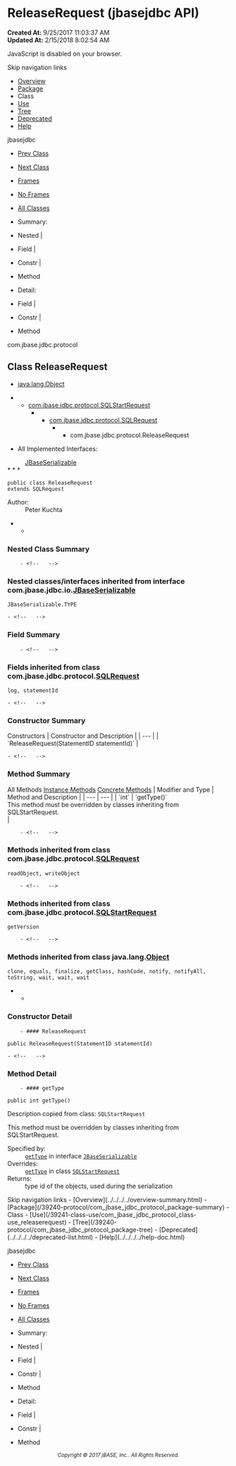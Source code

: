 # ReleaseRequest (jbasejdbc   API)

**Created At:** 9/25/2017 11:03:37 AM  
**Updated At:** 2/15/2018 8:02:54 AM  

<script type="text/javascript"><!--
    try {
        if (location.href.indexOf('is-external=true') == -1) {
            parent.document.title="ReleaseRequest (jbasejdbc   API)";
        }
    }
    catch(err) {
    }
//-->
var methods = {"i0":10};
var tabs = {65535:["t0","All Methods"],2:["t2","Instance Methods"],8:["t4","Concrete Methods"]};
var altColor = "altColor";
var rowColor = "rowColor";
var tableTab = "tableTab";
var activeTableTab = "activeTableTab";</script><noscript><div>JavaScript is disabled on your browser.</div></noscript><!-- ========= START OF TOP NAVBAR ======= -->
<!--   -->
Skip navigation links
<!--   -->
- [Overview](../../../../overview-summary.html)
- [Package](/39240-protocol/com_jbase_jdbc_protocol_package-summary)
- Class
- [Use](/39241-class-use/com_jbase_jdbc_protocol_class-use_releaserequest)
- [Tree](/39240-protocol/com_jbase_jdbc_protocol_package-tree)
- [Deprecated](../../../../deprecated-list.html)
- [Help](../../../../help-doc.html)


jbasejdbc <br>

- [Prev Class](/39240-protocol/com_jbase_jdbc_protocol_PResultSetMetaData "class in com.jbase.jdbc.protocol")
- [Next Class](/39240-protocol/com_jbase_jdbc_protocol_RemoteInputRequest "class in com.jbase.jdbc.protocol")


- [Frames](../../../../index.html?com/jbase/jdbc/protocol//39240-protocol/com_jbase_jdbc_protocol_ReleaseRequest)
- [No Frames](/39240-protocol/com_jbase_jdbc_protocol_ReleaseRequest)


- [All Classes](../../../../allclasses-noframe.html)


<script type="text/javascript"><!--
  allClassesLink = document.getElementById("allclasses_navbar_top");
  if(window==top) {
    allClassesLink.style.display = "block";
  }
  else {
    allClassesLink.style.display = "none";
  }
  //--></script>

- Summary:
- Nested |
- Field |
- Constr |
- Method


- Detail:
- Field |
- Constr |
- Method
<!--   -->
<!-- ========= END OF TOP NAVBAR ========= --><!-- ======== START OF CLASS DATA ======== -->
com.jbase.jdbc.protocol

## Class ReleaseRequest

- [java.lang.Object](http://java.sun.com/j2se/1.5.0/docs/api/java/lang/Object.html?is-external=true "class or interface in java.lang")
- - [com.jbase.jdbc.protocol.SQLStartRequest](/39240-protocol/com_jbase_jdbc_protocol_SQLStartRequest "class in com.jbase.jdbc.protocol")
    - - [com.jbase.jdbc.protocol.SQLRequest](/39240-protocol/com_jbase_jdbc_protocol_SQLRequest "class in com.jbase.jdbc.protocol")
        - - com.jbase.jdbc.protocol.ReleaseRequest


- <dl><dt>All Implemented Interfaces:</dt>
<dd><a href="/39232-io/com_jbase_jdbc_io_jbaseserializable" title="interface in com.jbase.jdbc.io">JBaseSerializable</a></dd></dl>
* * *


```
public class ReleaseRequest
extends SQLRequest
```
<dl><dt><span class="simpleTagLabel">Author:</span></dt>
<dd>Peter Kuchta</dd></dl>

- <!-- ======== NESTED CLASS SUMMARY ======== -->
    - <!--   -->
### Nested Class Summary

        - <!--   -->
### Nested classes/interfaces inherited from interface com.jbase.jdbc.io.[JBaseSerializable](/39232-io/com_jbase_jdbc_io_jbaseserializable "interface in com.jbase.jdbc.io")
`JBaseSerializable.TYPE`

<!-- =========== FIELD SUMMARY =========== -->
    - <!--   -->
### Field Summary

        - <!--   -->
### Fields inherited from class com.jbase.jdbc.protocol.[SQLRequest](/39240-protocol/com_jbase_jdbc_protocol_SQLRequest "class in com.jbase.jdbc.protocol")
`log, statementId`

<!-- ======== CONSTRUCTOR SUMMARY ======== -->
    - <!--   -->
### Constructor Summary


<caption><span>Constructors</span><span class="tabEnd"> </span></caption>| Constructor and Description |
| --- |
| `ReleaseRequest(StatementID statementId)`  |

<!-- ========== METHOD SUMMARY =========== -->
    - <!--   -->
### Method Summary


<caption><span id="t0" class="activeTableTab"><span>All Methods</span><span class="tabEnd"> </span></span><span id="t2" class="tableTab"><span><a href="javascript:show(2);">Instance Methods</a></span><span class="tabEnd"> </span></span><span id="t4" class="tableTab"><span><a href="javascript:show(8);">Concrete Methods</a></span><span class="tabEnd"> </span></span></caption>| Modifier and Type | Method and Description |
| --- | --- |
| `int` | `getType()`<br>This method must be overridden by classes inheriting from SQLStartRequest.<br> |


        - <!--   -->
### Methods inherited from class com.jbase.jdbc.protocol.[SQLRequest](/39240-protocol/com_jbase_jdbc_protocol_SQLRequest "class in com.jbase.jdbc.protocol")
`readObject, writeObject`


        - <!--   -->
### Methods inherited from class com.jbase.jdbc.protocol.[SQLStartRequest](/39240-protocol/com_jbase_jdbc_protocol_SQLStartRequest "class in com.jbase.jdbc.protocol")
`getVersion`


        - <!--   -->
### Methods inherited from class java.lang.[Object](http://java.sun.com/j2se/1.5.0/docs/api/java/lang/Object.html?is-external=true "class or interface in java.lang")
`clone, equals, finalize, getClass, hashCode, notify, notifyAll, toString, wait, wait, wait`

- <!-- ========= CONSTRUCTOR DETAIL ======== -->
    - <!--   -->
### Constructor Detail
<!--   -->
        - #### ReleaseRequest

```
public ReleaseRequest(StatementID statementId)
```

<!-- ============ METHOD DETAIL ========== -->
    - <!--   -->
### Method Detail
<!--   -->
        - #### getType

```
public int getType()
```

Description copied from class: `SQLStartRequest`

This method must be overridden by classes inheriting from SQLStartRequest.
<dl><dt><span class="overrideSpecifyLabel">Specified by:</span></dt>
<dd>
<code><a href="/39232-io/com_jbase_jdbc_io_jbaseserializable#getType--">getType</a></code> in interface <code><a href="/39232-io/com_jbase_jdbc_io_jbaseserializable" title="interface in com.jbase.jdbc.io">JBaseSerializable</a></code>
</dd>
<dt><span class="overrideSpecifyLabel">Overrides:</span></dt>
<dd>
<code><a href="/39240-protocol/com_jbase_jdbc_protocol_SQLStartRequest#getType--">getType</a></code> in class <code><a href="/39240-protocol/com_jbase_jdbc_protocol_SQLStartRequest" title="class in com.jbase.jdbc.protocol">SQLStartRequest</a></code>
</dd>
<dt><span class="returnLabel">Returns:</span></dt>
<dd>type id of the objects, used during the serialization</dd></dl>
<!-- ========= END OF CLASS DATA ========= --><!-- ======= START OF BOTTOM NAVBAR ====== -->
<!--   -->
Skip navigation links
<!--   -->
- [Overview](../../../../overview-summary.html)
- [Package](/39240-protocol/com_jbase_jdbc_protocol_package-summary)
- Class
- [Use](/39241-class-use/com_jbase_jdbc_protocol_class-use_releaserequest)
- [Tree](/39240-protocol/com_jbase_jdbc_protocol_package-tree)
- [Deprecated](../../../../deprecated-list.html)
- [Help](../../../../help-doc.html)


jbasejdbc <br>

- [Prev Class](/39240-protocol/com_jbase_jdbc_protocol_PResultSetMetaData "class in com.jbase.jdbc.protocol")
- [Next Class](/39240-protocol/com_jbase_jdbc_protocol_RemoteInputRequest "class in com.jbase.jdbc.protocol")


- [Frames](../../../../index.html?com/jbase/jdbc/protocol//39240-protocol/com_jbase_jdbc_protocol_ReleaseRequest)
- [No Frames](/39240-protocol/com_jbase_jdbc_protocol_ReleaseRequest)


- [All Classes](../../../../allclasses-noframe.html)


<script type="text/javascript"><!--
  allClassesLink = document.getElementById("allclasses_navbar_bottom");
  if(window==top) {
    allClassesLink.style.display = "block";
  }
  else {
    allClassesLink.style.display = "none";
  }
  //--></script>

- Summary:
- Nested |
- Field |
- Constr |
- Method


- Detail:
- Field |
- Constr |
- Method
<!--   -->
<!-- ======== END OF BOTTOM NAVBAR ======= -->
<small>			<center>			<i>Copyright © 2017 jBASE, Inc.. All Rights Reserved.</i>		</center></small>
